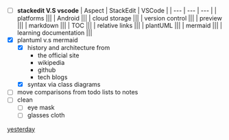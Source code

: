 - [ ] **stackedit V.S vscode**
  | Aspect | StackEdit | VSCode |
  | --- | --- | --- |
  | platforms |||
  | Android |||
  | cloud storage |||
  | version control |||
  | preview |||
  | markdown |||
  | TOC |||
  | relative links |||
  | plantUML |||
  | mermaid |||
  | learning documentation |||
- [x] plantuml v.s mermaid
  - [x] history and architecture from 
    - the official site
    - wikipedia 
    - github 
    - tech blogs
  - [x] syntax via class diagrams
- [ ] move comparisons from todo lists to notes 
- [ ] clean
  - [ ] eye mask
  - [ ] glasses cloth 

[yesterday](2023-06-21.md)
<!--stackedit_data:
eyJoaXN0b3J5IjpbLTk1ODcwNzE1MiwtODU4OTg0MDEyLDIxMz
cxNTAwNTIsLTQ5NDcyNDY3NiwtNjc4Mzc2NzQ4LC0xMDU3OTEy
MjQ0XX0=
-->